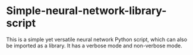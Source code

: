 # Simple-neural-network-library-script
This is a simple yet versatile neural network Python script, which can also be imported as a library. It has a verbose mode and non-verbose mode.
